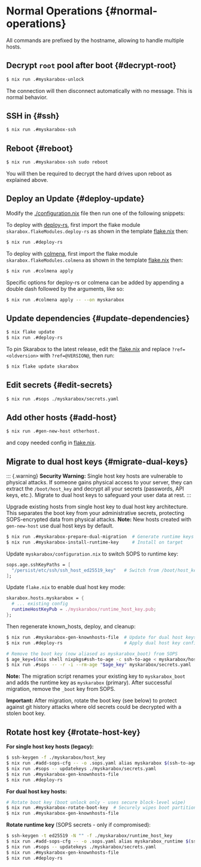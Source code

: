 # Normal Operations {#normal-operations}

All commands are prefixed by the hostname, allowing to handle multiple hosts.

## Decrypt `root` pool after boot {#decrypt-root}

   ```bash
   $ nix run .#myskarabox-unlock
   ```

   The connection will then disconnect automatically with no message.
   This is normal behavior.

## SSH in {#ssh}

   ```bash
   $ nix run .#myskarabox-ssh
   ```

## Reboot {#reboot}

   ```bash
   $ nix run .#myskarabox-ssh sudo reboot
   ```

   You will then be required to decrypt the hard drives upon reboot as explained above.

## Deploy an Update {#deploy-update}

   Modify the [./configuration.nix](@REPO@/template/myskarabox/configuration.nix) file then run one of the following snippets:

   To deploy with [deploy-rs](https://github.com/serokell/deploy-rs),
   first import the flake module `skarabox.flakeModules.deploy-rs` as shown in the template [flake.nix][] then:
   ```bash
   $ nix run .#deploy-rs
   ```

   [flake.nix]: @REPO@/template/flake.nix

   To deploy with [colmena](https://github.com/zhaofengli/colmena),
   first import the flake module `skarabox.flakeModules.colmena` as shown in the template [flake.nix][] then:
   ```bash
   $ nix run .#colmena apply
   ```

   Specific options for deploy-rs or colmena can be added by appending
   a double dash followed by the arguments, like so:

   ```bash
   $ nix run .#colmena apply -- --on myskarabox
   ```

## Update dependencies {#update-dependencies}

   ```bash
   $ nix flake update
   $ nix run .#deploy-rs
   ```

   To pin Skarabox to the latest release, edit the [flake.nix][]
   and replace `?ref=<oldversion>` with `?ref=@VERSION@`,
   then run:
   
   ```bash
   $ nix flake update skarabox
   ```

## Edit secrets {#edit-secrets}

   ```bash
   $ nix run .#sops ./myskarabox/secrets.yaml
   ```

## Add other hosts {#add-host}

   ```bash
   $ nix run .#gen-new-host otherhost.
   ```

   and copy needed config in [flake.nix][].

## Migrate to dual host keys {#migrate-dual-keys}

   ::: {.warning}
   **Security Warning:** Single host key hosts are vulnerable to physical attacks. If someone gains physical access to your server, they can extract the `/boot/host_key` and decrypt all your secrets (passwords, API keys, etc.). Migrate to dual host keys to safeguard your user data at rest.
   :::

   Upgrade existing hosts from single host key to dual host key architecture. This separates the boot key from your administrative secrets, protecting SOPS-encrypted data from physical attacks. **Note:** New hosts created with `gen-new-host` use dual host keys by default.

   ```bash
   $ nix run .#myskarabox-prepare-dual-migration  # Generate runtime keys & update SOPS
   $ nix run .#myskarabox-install-runtime-key     # Install on target
   ```

   Update `myskarabox/configuration.nix` to switch SOPS to runtime key:
   ```nix
   sops.age.sshKeyPaths = [
     "/persist/etc/ssh/ssh_host_ed25519_key"   # Switch from /boot/host_key
   ];
   ```

   Update `flake.nix` to enable dual host key mode:
   ```nix
   skarabox.hosts.myskarabox = {
     # ... existing config
     runtimeHostKeyPub = ./myskarabox/runtime_host_key.pub;
   };
   ```

   Then regenerate known_hosts, deploy, and cleanup:
   ```bash
   $ nix run .#myskarabox-gen-knownhosts-file  # Update for dual host keys
   $ nix run .#deploy-rs                       # Apply dual host key config

   # Remove the boot key (now aliased as myskarabox_boot) from SOPS
   $ age_key=$(nix shell nixpkgs#ssh-to-age -c ssh-to-age < myskarabox/host_key.pub)
   $ nix run .#sops -- -r -i --rm-age "$age_key" myskarabox/secrets.yaml
   ```

   **Note:** The migration script renames your existing key to `myskarabox_boot` and adds the runtime key as `myskarabox` (primary). After successful migration, remove the `_boot` key from SOPS.

   **Important:** After migration, rotate the boot key (see below) to protect against git history attacks where old secrets could be decrypted with a stolen boot key.

## Rotate host key {#rotate-host-key}

   **For single host key hosts (legacy):**
   ```bash
   $ ssh-keygen -f ./myskarabox/host_key
   $ nix run .#add-sops-cfg -- -o .sops.yaml alias myskarabox $(ssh-to-age -i ./myskarabox/host_key.pub)
   $ nix run .#sops -- updatekeys ./myskarabox/secrets.yaml
   $ nix run .#myskarabox-gen-knownhosts-file
   $ nix run .#deploy-rs
   ```

   **For dual host key hosts:**
   ```bash
   # Rotate boot key (boot unlock only - uses secure block-level wipe)
   $ nix run .#myskarabox-rotate-boot-key  # Securely wipes boot partition
   $ nix run .#myskarabox-gen-knownhosts-file
   ```

   **Rotate runtime key** (SOPS secrets - only if compromised):
   ```bash
   $ ssh-keygen -t ed25519 -N "" -f ./myskarabox/runtime_host_key
   $ nix run .#add-sops-cfg -- -o .sops.yaml alias myskarabox_runtime $(ssh-to-age -i ./myskarabox/runtime_host_key.pub)
   $ nix run .#sops -- updatekeys ./myskarabox/secrets.yaml
   $ nix run .#myskarabox-gen-knownhosts-file
   $ nix run .#deploy-rs
   ```
